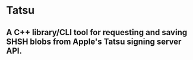 # Tatsu

## A C++ library/CLI tool for requesting and saving SHSH blobs from Apple's Tatsu signing server API.
